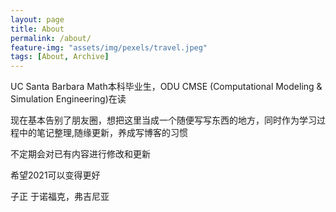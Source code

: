 ```yaml
---
layout: page
title: About
permalink: /about/
feature-img: "assets/img/pexels/travel.jpeg"
tags: [About, Archive]
---
```


UC Santa Barbara Math本科毕业生，ODU CMSE (Computational Modeling & Simulation Engineering)在读

现在基本告别了朋友圈，想把这里当成一个随便写写东西的地方，同时作为学习过程中的笔记整理,随缘更新，养成写博客的习惯

不定期会对已有内容进行修改和更新

希望2021可以变得更好

子正
于诺福克，弗吉尼亚


 
